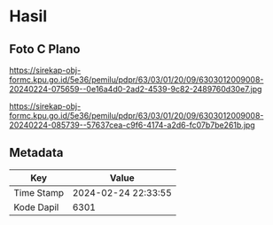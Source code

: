 # Hasil

## Foto C Plano

https://sirekap-obj-formc.kpu.go.id/5e36/pemilu/pdpr/63/03/01/20/09/6303012009008-20240224-075659--0e16a4d0-2ad2-4539-9c82-2489760d30e7.jpg

https://sirekap-obj-formc.kpu.go.id/5e36/pemilu/pdpr/63/03/01/20/09/6303012009008-20240224-085739--57637cea-c9f6-4174-a2d6-fc07b7be261b.jpg


## Metadata

| Key        | Value               |
| ---------- | ------------------- |
| Time Stamp | 2024-02-24 22:33:55 |
| Kode Dapil | 6301                |



